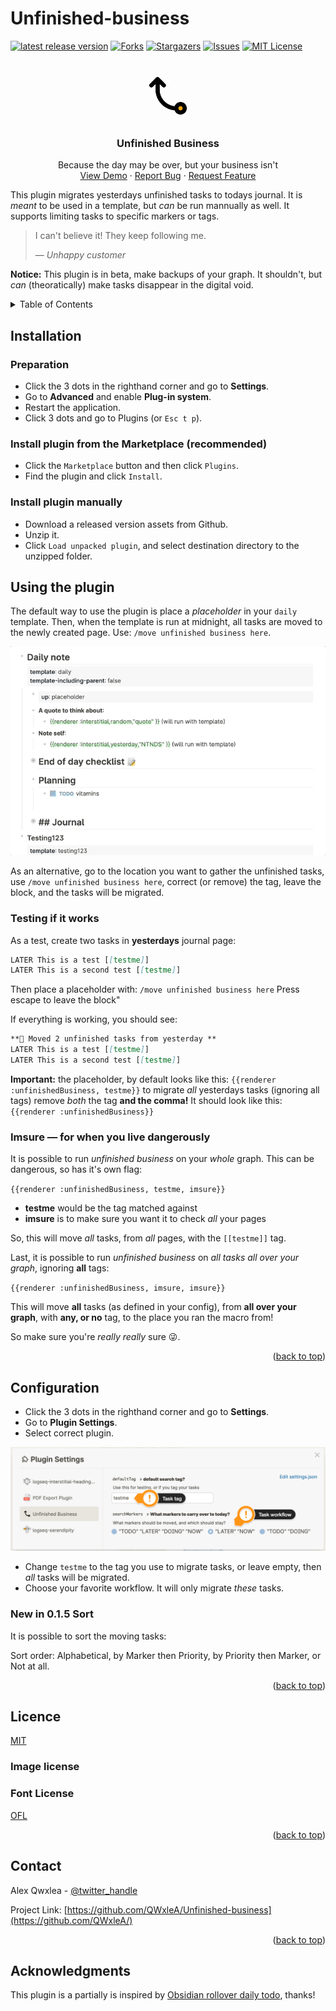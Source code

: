 # Unfinished-business
<div id="top"></div>
<!--
*** Thanks for checking out Unfinished business. If you have a suggestion
*** that would make this better, please fork the repo and create a pull request
*** or simply open an issue with the tag "enhancement".
*** Don't forget to give the project a star!
*** Thanks again! Now go create something AMAZING! :D
-->

<!-- PROJECT SHIELDS -->
<!--
*** I'm using markdown "reference style" links for readability.
*** Reference links are enclosed in brackets [ ] instead of parentheses ( ).
*** See the bottom of this document for the declaration of the reference variables
*** for contributors-url, forks-url, etc. This is an optional, concise syntax you may use.
*** https://www.markdownguide.org/basic-syntax/#reference-style-links
-->
[![latest release version][release-shield]][release-url]
[![Forks][forks-shield]][forks-url]
[![Stargazers][stars-shield]][stars-url]
[![Issues][issues-shield]][issues-url]
[![MIT License][license-shield]][license-url]

<!-- PROJECT LOGO -->
<br />
<div align="center">
  <a href="https://github.com/qwxlea/Unfinished-business">
    <img src="./img/icon.png" alt="Logo" width="80" height="80">
  </a>

<h3 align="center">Unfinished Business</h3>

  <p align="center">
    Because the day may be over, but your business isn't
    <br />
    <a href="https://github.com/qwxlea/Unfinished-business">View Demo</a>
    ·
    <a href="https://github.com/qwxlea/Unfinished-business/issues">Report Bug</a>
    ·
    <a href="https://github.com/qwxlea/Unfinished-business/issues">Request Feature</a>
  </p>
</div>

This plugin migrates yesterdays unfinished tasks to todays journal. It is *meant* to be used in a template, but *can* be run mannually as well. It supports limiting tasks to specific markers or tags.

> I can't believe it! They keep following me. 
>
>— <cite>Unhappy customer</cite>

**Notice:** This plugin is in beta, make backups of your graph. It shouldn't, but *can* (theoratically) make tasks disappear in the digital void.

<!-- TABLE OF CONTENTS -->
<details>
  <summary>Table of Contents</summary>
  <ol>
    <li><a href="#installation">Installation</a></li>
    <li><a href="#Using the plugin">Using the plugin</a></li>
    <li><a href="#Configuration">Configuration</a></li>
    <li><a href="#license">License</a></li>
    <li><a href="#contact">Contact</a></li>
    <li><a href="#acknowledgments">Acknowledgments</a></li>
  </ol>
</details>

## Installation

### Preparation

- Click the 3 dots in the righthand corner and go to **Settings**.
- Go to **Advanced** and enable **Plug-in system**.
- Restart the application.
- Click 3 dots and go to Plugins (or `Esc t p`).

### Install plugin from the Marketplace (recommended) 

- Click the `Marketplace` button and then click `Plugins`.
- Find the plugin and click `Install`.

### Install plugin manually

- Download a released version assets from Github.
- Unzip it.
- Click `Load unpacked plugin`, and select destination directory to the unzipped folder.

## Using the plugin

The default way to use the plugin is place a *placeholder* in your `daily` template. Then, when the template is run at midnight, all tasks are moved to the newly created page. Use: `/move unfinished business here`.

![template.gif](./img/template.gif)

As an alternative, go to the location you want to gather the unfinished tasks, use `/move unfinished business here`, correct (or remove) the tag, leave the block, and the tasks will be migrated.

### Testing if it works

As a test, create two tasks in **yesterdays** journal page:

``` markdown
LATER This is a test [[testme]]
LATER This is a second test [[testme]]
```

Then place a placeholder with: `/move unfinished business here` Press escape to leave the block" 

If everything is working, you should see:

``` markdown
**🚀 Moved 2 unfinished tasks from yesterday **
LATER This is a test [[testme]]
LATER This is a second test [[testme]]
```

**Important:** the placeholder, by default looks like this: `{{renderer :unfinishedBusiness, testme}}` to migrate *all* yesterdays tasks (ignoring all tags) remove *both* the tag **and the comma!** It should look like this: `{{renderer :unfinishedBusiness}}`

### Imsure — for when you live dangerously

It is possible to run *unfinished business* on your *whole* graph. This can be dangerous, so has it's own flag:

`{{renderer :unfinishedBusiness, testme, imsure}}`

- **testme** would be the tag matched against
- **imsure** is to make sure you want it to check *all* your pages

So, this will move *all* tasks, from *all* pages, with the `[[testme]]` tag.

Last, it is possible to run *unfinished business* on *all tasks* *all over your graph*, ignoring **all** tags: 

`{{renderer :unfinishedBusiness, imsure, imsure}}`

This will move **all** tasks (as defined in your config), from **all over your graph**, with **any, or no** tag, to the place you ran the macro from!

So make sure you're *really* *really* sure 😜.

<p align="right">(<a href="#top">back to top</a>)</p>

## Configuration

- Click the 3 dots in the righthand corner and go to **Settings**.
- Go to **Plugin Settings**.
- Select correct plugin.

![settings](./img/settings.png)

- Change `testme` to the tag you use to migrate tasks, or leave empty, then *all* tasks will be migrated.
- Choose your favorite workflow. It will only migrate *these* tasks.

### New in 0.1.5 Sort

It is possible to sort the moving tasks:

Sort order: Alphabetical, by Marker then Priority, by Priority then Marker, or Not at all.

<p align="right">(<a href="#top">back to top</a>)</p>

## Licence

[MIT](.LICENSE)

### Image license

### Font License

[OFL](./OFL.txt)

<p align="right">(<a href="#top">back to top</a>)</p>

<!-- CONTACT -->
## Contact

Alex Qwxlea - [@twitter_handle](https://twitter.com/QwxleaA) 

Project Link: [https://github.com/QWxleA/Unfinished-business](https://github.com/QWxleA/)

<p align="right">(<a href="#top">back to top</a>)</p>

## Acknowledgments

This plugin is a partially is inspired by [Obsidian rollover daily todo](https://github.com/shichongrui/obsidian-rollover-daily-todos), thanks!

<!-- MARKDOWN LINKS & IMAGES -->
<!-- https://www.markdownguide.org/basic-syntax/#reference-style-links -->
[release-url]: (https://github.com/QWxleA/Unfinished-business)
[release-shield]: https://img.shields.io/github/v/release/qwxlea/unfinished-business?style=for-the-badge
[contributors-shield]: https://img.shields.io/github/contributors/QWxleA/Unfinished-business.svg?style=for-the-badge
[contributors-url]: https://github.com/QWxleA/Unfinished-business/graphs/contributors
[forks-shield]: https://img.shields.io/github/forks/QWxleA/Unfinished-business.svg?style=for-the-badge
[forks-url]: https://github.com/QWxleA/Unfinished-business/network/members
[stars-shield]: https://img.shields.io/github/stars/QWxleA/Unfinished-business.svg?style=for-the-badge
[stars-url]: https://github.com/QWxleA/Unfinished-business/stargazers
[issues-shield]: https://img.shields.io/github/issues/QWxleA/Unfinished-business.svg?style=for-the-badge
[issues-url]: https://github.com/QWxleA/Unfinished-business/issues
[license-shield]: https://img.shields.io/github/license/QWxleA/Unfinished-business.svg?style=for-the-badge
[license-url]: https://github.com/QWxleA/Unfinished-business/blob/master/LICENSE.txt
[product-screenshot]: images/screenshot.png
